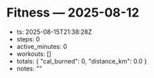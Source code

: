 # Fitness — 2025-08-12
- ts: 2025-08-15T21:38:28Z
- steps: 0
- active_minutes: 0
- workouts: []
- totals: { "cal_burned": 0, "distance_km": 0.0 }
- notes: ""
